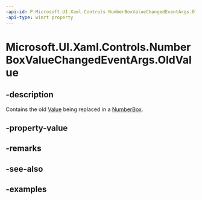 ```yaml
---
-api-id: P:Microsoft.UI.Xaml.Controls.NumberBoxValueChangedEventArgs.OldValue
-api-type: winrt property
---
```


# Microsoft.UI.Xaml.Controls.NumberBoxValueChangedEventArgs.OldValue

<!--
public double OldValue { get; }
-->

## -description

Contains the old [Value](numberbox_value.md) being replaced in a [NumberBox](numberbox.md).

## -property-value

## -remarks

## -see-also

## -examples

